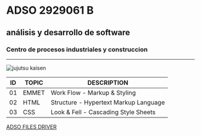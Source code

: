 # ADSO 2929061 B
## análisis y desarrollo de software 
### Centro de procesos industriales y construccion 

---

![jujutsu kaisen](https://tinyurl.com/2ey7k5dp)

| ID | TOPIC | DESCRIPTION                            |
| ---| ---   | ---                                    |
| 01 | EMMET |  Work Flow  - Markup & Styling         |
| 02 | HTML  | Structure   - Hypertext Markup Language|
| 03 | CSS   | Look & Fell - Cascading Style Sheets   |                

[ADSO FILES DRIVER](https://tinyurl.com/wnkk334u)
